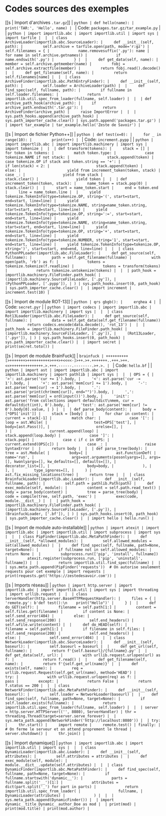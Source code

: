 # Codes sources des exemples

[[s | Import d'archives `.tar.gz`]]
| ```python
| def hello(name):
|     print('TAR:', 'Hello', name)
| ```
| Code: `packages.tar.gz/tar_example.py`
| 
| ```python
| import importlib.abc
| import importlib.util
| import sys
| import tarfile
| 
| 
| class ArchiveLoader(importlib.abc.SourceLoader):
|     def __init__(self, path):
|         self.archive = tarfile.open(path, mode='r:gz')
|         self.filenames = {
|             name.removesuffix('.py'): name
|             for name in self.archive.getnames()
|             if name.endswith('.py')
|         }
| 
|     def get_data(self, name):
|         member = self.archive.getmember(name)
|         fobj = self.archive.extractfile(member)
|         return fobj.read().decode()
| 
|     def get_filename(self, name):
|         return self.filenames[name]
| 
| 
| class ArchiveFinder(importlib.abc.PathEntryFinder):
|     def __init__(self, path):
|         self.loader = ArchiveLoader(path)
| 
|     def find_spec(self, fullname, path):
|         if fullname in self.loader.filenames:
|             return importlib.util.spec_from_loader(fullname, self.loader)
| 
| 
| def archive_path_hook(archive_path):
|     if archive_path.endswith('.tar.gz'):
|         return ArchiveFinder(archive_path)
|     raise ImportError
| 
| 
| sys.path_hooks.append(archive_path_hook)
| sys.path_importer_cache.clear()
| sys.path.append('packages.tar.gz')
| 
| import tar_example
| tar_example.hello('Zeste de Savoir')
| ```

[[s | Import de fichier Python++]]
| ```python
| def test(x=0):
|     for _ in range(10):
|         print(x++)
| ```
| Code: `increment.pypp`
| 
| ```python
| import importlib.abc
| import importlib.machinery
| import sys
| import tokenize
| 
| 
| def transform(tokens):
|     stack = []
|     for token in tokens:
|         match token.type:
|             case tokenize.NAME if not stack:
|                 stack.append(token)
|             case tokenize.OP if stack and token.string == '+':
|                 if len(stack) < 2:
|                     stack.append(token)
|                 else:
|                     yield from increment_token(token, stack)
|             case _:
|                 yield from stack
|                 stack.clear()
|                 yield token
| 
| 
| def increment_token(token, stack):
|     name_token = stack.pop(0)
|     stack.clear()
| 
|     start = name_token.start
|     end = token.end
|     line = name_token.line
| 
|     yield tokenize.TokenInfo(type=tokenize.OP, string='(', start=start, end=start, line=line)
|     yield tokenize.TokenInfo(type=tokenize.NAME, string=name_token.string, start=start, end=start, line=line)
|     yield tokenize.TokenInfo(type=tokenize.OP, string=':=', start=start, end=start, line=line)
|     yield tokenize.TokenInfo(type=tokenize.NAME, string=name_token.string, start=start, end=start, line=line)
|     yield tokenize.TokenInfo(type=tokenize.OP, string='+', start=start, end=start, line=line)
|     yield tokenize.TokenInfo(type=tokenize.NUMBER, string='1', start=start, end=start, line=line)
|     yield tokenize.TokenInfo(type=tokenize.OP, string=')', start=start, end=end, line=line)
| 
| 
| class PythonPPLoader(importlib.abc.FileLoader):
|     def get_source(self, fullname):
|         path = self.get_filename(fullname)
|         with open(path, 'rb') as f:
|             tokens = tokenize.tokenize(f.readline)
|             tokens = transform(tokens)
|             return tokenize.untokenize(tokens)
| 
| 
| path_hook = importlib.machinery.FileFinder.path_hook(
|     (importlib.machinery.SourceFileLoader, ['.py']),
|     (PythonPPLoader, ['.pypp']),
| )
| sys.path_hooks.insert(0, path_hook)
| sys.path_importer_cache.clear()
| 
| import increment
| increment.test(10)
| ```

[[s | Import de module ROT-13]]
| ```python
| qrs gbgb():
|     erghea 4
| ```
| Code: `secret.pyr`
| 
| ```python
| import codecs
| import importlib.abc
| import importlib.machinery
| import sys
| 
| 
| class Rot13Loader(importlib.abc.FileLoader):
|     def get_source(self, fullname):
|         data = self.get_data(self.get_filename(fullname))
|         return codecs.encode(data.decode(), 'rot_13')
| 
| 
| path_hook = importlib.machinery.FileFinder.path_hook(
|     (importlib.machinery.SourceFileLoader, ['.py']),
|     (Rot13Loader, ['.pyr']),
| )
| sys.path_hooks.insert(0, path_hook)
| sys.path_importer_cache.clear()
| 
| import secret
| print(secret.toto())
| ```

[[s | Import de module BrainFuck]]
| ```brainfuck
| ++++++++++[>+++++++>++++++++++>+++>+<<<<-]>++.>+.+++++++..+++.>++.<<+++++++++++++++.>.+++.------.--------.>+.>.
| ```
| Code: `hello.bf`
| 
| ```python
| import ast
| import importlib.abc
| import importlib.machinery
| import pathlib
| import sys
| 
| 
| OPS = {
|     '>': ast.parse('cur += 1').body,
|     '<': ast.parse('cur -= 1').body,
|     '+': ast.parse('mem[cur] += 1').body,
|     '-': ast.parse('mem[cur] -= 1').body,
|     '.': ast.parse('print(chr(mem[cur]), end="")').body,
|     ',': ast.parse('mem[cur] = ord(input())').body,
|     'init': ast.parse('from collections import defaultdict\nmem, cur = defaultdict(int), 0').body,
|     'test': ast.parse('mem[cur] != 0').body[0].value,
| }
| 
| 
| def parse_body(content):
|     body = [*OPS['init']]
|     stack = [body]
| 
|     for char in content:
|         current = stack[-1]
|         match char:
|             case '[':
|                 loop = ast.While(
|                     test=OPS['test'],
|                     body=[ast.Pass()],
|                     orelse=[],
|                 )
|                 current.append(loop)
|                 stack.append(loop.body)
|             case ']':
|                 stack.pop()
|             case c if c in OPS:
|                 current.extend(OPS[c])
|             case _:
|                 raise SyntaxError
| 
|     return body
| 
| 
| def parse_tree(body):
|     tree = ast.Module(
|         body=[
|             ast.FunctionDef(
|                 name='run',
|                 args=ast.arguments(posonlyargs=[], args=[], kwonlyargs=[], kw_defaults=[], defaults=[]),
|                 decorator_list=[],
|                 body=body,
|             ),
|         ],
|         type_ignores=[],
|     )
|     ast.fix_missing_locations(tree)
|     return tree
| 
| 
| class BrainfuckLoader(importlib.abc.Loader):
|     def __init__(self, fullname, path):
|         self.path = pathlib.Path(path)
|     def exec_module(self, module):
|         content = self.path.read_text()
|         body = parse_body(content)
|         tree = parse_tree(body)
|         code = compile(tree, self.path, 'exec')
|         exec(code, module.__dict__)
| 
| 
| path_hook = importlib.machinery.FileFinder.path_hook(
|     (importlib.machinery.SourceFileLoader, ['.py']),
|     (BrainfuckLoader, ['.bf']),
| )
| sys.path_hooks.insert(0, path_hook)
| sys.path_importer_cache.clear()
| 
| import hello
| hello.run()
| ```

[[s | Import de module auto-installable]]
| ```python
| import atexit
| import importlib.abc
| import importlib.util
| import subprocess
| import sys
| 
| 
| class PipFinder(importlib.abc.MetaPathFinder):
|     def __init__(self, *allowed_modules):
|         self.allowed_modules = set(allowed_modules)
| 
|     def find_spec(self, fullname, path=None, target=None):
|         if fullname not in self.allowed_modules:
|             return None
| 
|         subprocess.run(['pip', 'install', fullname])
|         atexit.register(subprocess.run, ['pip', 'uninstall', fullname])
| 
|         return importlib.util.find_spec(fullname)
| 
| 
| sys.meta_path.append(PipFinder('requests'))  # On autorise seulement requests pour cet exemple
| import requests
| print(requests.get('https://zestedesavoir.com'))
| ```

[[s | Imports réseau]]
| ```python
| import http.server
| import importlib.abc
| import importlib.util
| import sys
| import threading
| import urllib.request
| 
| 
| class ServerHandler(http.server.BaseHTTPRequestHandler):
|     files = {
|         'remote.py': b'def test():\n    print("Hello")'
|     }
| 
|     def do_GET(self):
|         filename = self.path[1:]
|         content = self.files.get(filename)
|         if content is None:
|             self.send_error(404)
|         else:
|             self.send_response(200)
|             self.end_headers()
|             self.wfile.write(content)
| 
|     def do_HEAD(self):
|         filename = self.path[1:]
|         if filename in self.files:
|             self.send_response(200)
|             self.end_headers()
|         else:
|             self.send_error(404)
| 
| 
| class NetworkLoader(importlib.abc.SourceLoader):
|     def __init__(self, baseurl):
|         self.baseurl = baseurl
| 
|     def get_url(self, fullname):
|         return f'{self.baseurl}/{fullname}.py'
| 
|     def get_data(self, url):
|         with urllib.request.urlopen(url) as f:
|             return f.read()
| 
|     def get_filename(self, name):
|         return f'{self.get_url(name)}'
| 
|     def exists(self, name):
|         req = urllib.request.Request(self.get_url(name), method='HEAD')
|         try:
|             with urllib.request.urlopen(req) as f:
|                 pass
|         except:
|             return False
|         return f.status == 200
| 
| 
| class NetworkFinder(importlib.abc.MetaPathFinder):
|     def __init__(self, baseurl):
|         self.loader = NetworkLoader(baseurl)
| 
|     def find_spec(self, fullname, path=None, target=None):
|         if self.loader.exists(fullname):
|             return importlib.util.spec_from_loader(fullname, self.loader)
| 
| 
| server = http.server.HTTPServer(('', 8080), ServerHandler)
| thr = threading.Thread(target=server.serve_forever)
| 
| sys.meta_path.append(NetworkFinder('http://localhost:8080'))
| 
| try:
|     thr.start()
|     import remote
|     remote.test()
| finally:
|     # On ferme le serveur et on attend proprement le thread
|     server.shutdown()
|     thr.join()
| ```

[[s | Import dynamique]]
| ```python
| import importlib.abc
| import importlib.util
| import sys
| 
| 
| class DynamicLoader(importlib.abc.Loader):
|     def __init__(self, attributes):
|         self.attributes = attributes
| 
|     def exec_module(self, module):
|         module.__dict__.update(self.attributes)
| 
| 
| class DynamicFinder(importlib.abc.MetaPathFinder):
|     def find_spec(self, fullname, path=None, target=None):
|         if fullname.startswith('dynamic__'):
|             parts = fullname.split('__')[1:]
|             attributes = dict(part.split('_') for part in parts)
|             return importlib.util.spec_from_loader(
|                 fullname,
|                 DynamicLoader(attributes)
|             )
| 
| 
| sys.meta_path.append(DynamicFinder())
| 
| import dynamic__title_Dynamic__author_Doe as mod
| 
| print(mod)
| print(mod.title)
| print(mod.author)
| ```
